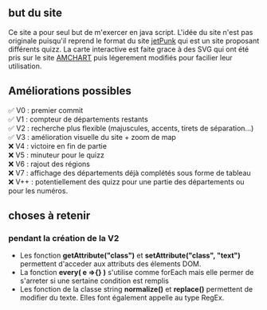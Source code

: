## but du site

Ce site a pour seul but de m'exercer en java script. 
L'idée du site n'est pas originale puisqu'il reprend le format du site [jetPunk](https://www.jetpunk.com/fr) qui est un site proposant différents quizz. 
La carte interactive est faite grace à des SVG qui ont été pris sur le site [AMCHART](https://www.amcharts.com/svg-maps/) puis légerement modifiés pour facilier leur utilisation. 

## Améliorations possibles

✅ V0 : premier commit <br>
✅ V1 : compteur de départements restants <br>
✅ V2 : recherche plus flexible (majuscules, accents, tirets de séparation...) <br>
✅ V3 : amélioration visuelle du site + zoom de map<br>
❌ V4 : victoire en fin de partie <br>
❌ V5 : minuteur pour le quizz <br>
❌ V6 : rajout des régions <br>
❌ V7 : affichage des départements déjà complétés sous forme de tableau <br>
❌ V++ : potentiellement des quizz pour une partie des départements ou pour les numéros. <br>

## choses à retenir

### pendant la création de la V2
- Les fonction **getAttribute("class")** et **setAttribute("class", "text")** permettent d'acceder aux attributs des élements DOM.
- La fonction **every( e =>{} )** s'utilise comme forEach mais elle permer de s'arreter si une sertaine condition est remplis
- Les fonction de la classe string **normalize()** et **replace()** permettent de modifier du texte. Elles font également appelle au type RegEx.
